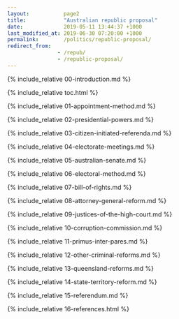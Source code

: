 ```yaml
---
layout:           page2
title:            "Australian republic proposal"
date:             2019-05-11 13:44:37 +1000
last_modified_at: 2019-06-30 07:20:00 +1000
permalink:        /politics/republic-proposal/
redirect_from:
                - /repub/
                - /republic-proposal/
---
```


{% include_relative 00-introduction.md %}

{% include_relative toc.html %}

{% include_relative 01-appointment-method.md %}

{% include_relative 02-presidential-powers.md %}

{% include_relative 03-citizen-initiated-referenda.md %}

{% include_relative 04-electorate-meetings.md %}

{% include_relative 05-australian-senate.md %}

{% include_relative 06-electoral-method.md %}

{% include_relative 07-bill-of-rights.md %}

{% include_relative 08-attorney-general-reform.md %}

{% include_relative 09-justices-of-the-high-court.md %}

{% include_relative 10-corruption-commission.md %}

{% include_relative 11-primus-inter-pares.md %}

{% include_relative 12-other-criminal-reforms.md %}

{% include_relative 13-queensland-reforms.md %}

{% include_relative 14-state-territory-reform.md %}

{% include_relative 15-referendum.md %}

{% include_relative 16-references.html %}